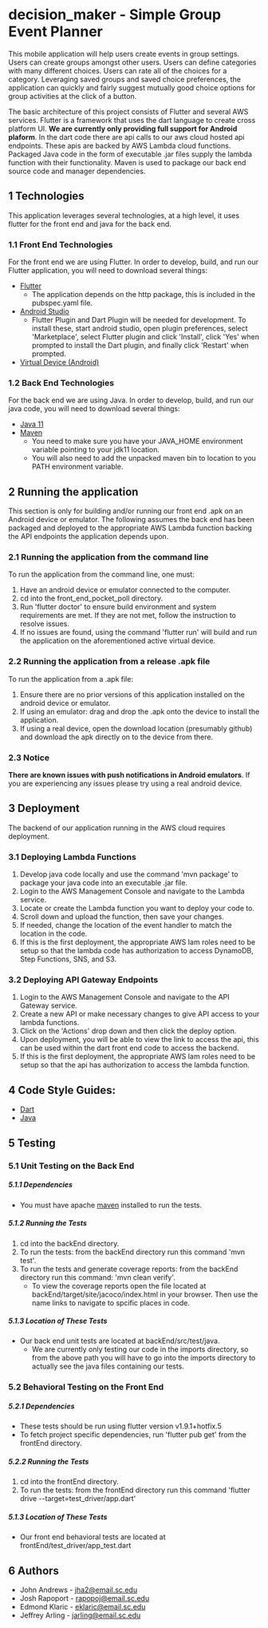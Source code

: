 # decision_maker - Simple Group Event Planner

This mobile application will help users create events in group settings. Users can create groups amongst other users. Users can define categories with many different choices. Users can rate all of the choices for a category. Leveraging saved groups and saved choice preferences, the application can quickly and fairly suggest mutually good choice options for group activities at the click of a button.

The basic architecture of this project consists of Flutter and several AWS services. Flutter is a framework that uses the dart language to create cross platform UI. **We are currently only providing full support for Android plaform**. In the dart code there are api calls to our aws cloud hosted api endpoints. These apis are backed by AWS Lambda cloud functions. Packaged Java code in the form of executable .jar files supply the lambda function with their functionality. Maven is used to package our back end source code and manager dependencies.

## 1 Technologies
This application leverages several technologies, at a high level, it uses flutter for the front end and java for the back end.

### 1.1 Front End Technologies
For the front end we are using Flutter. In order to develop, build, and run our Flutter application, you will need to download several things:
* [Flutter](https://flutter.dev/docs/get-started/install)
   * The application depends on the http package, this is included in the pubspec.yaml file.
* [Android Studio](https://developer.android.com/studio)
   * Flutter Plugin and Dart Plugin will be needed for development. To install these, start android studio, open plugin preferences, select 'Marketplace', select Flutter plugin and click 'Install', click 'Yes' when prompted to install the Dart plugin, and finally click 'Restart' when prompted.
* [Virtual Device (Android)](https://developer.android.com/studio/run/managing-avds)

### 1.2 Back End Technologies
For the back end we are using Java. In order to develop, build, and run our java code, you will need to download several things:
* [Java 11](https://www.oracle.com/java/technologies/javase-jdk11-downloads.html)
* [Maven](http://maven.apache.org/download.cgi)
   * You need to make sure you have your JAVA_HOME environment variable pointing to your jdk11 location.
   * You will also need to add the unpacked maven bin to location to you PATH environment variable.

## 2 Running the application
This section is only for building and/or running our front end .apk on an Android device or emulator. The following assumes the back end has been packaged and deployed to the appropriate AWS Lambda function backing the API endpoints the application depends upon.

### 2.1 Running the application from the command line
To run the application from the command line, one must:
1. Have an android device or emulator connected to the computer.
2. cd into the front_end_pocket_poll directory.
3. Run 'flutter doctor' to ensure build environment and system requirements are met. If they are not met, follow the instruction to resolve issues.
4. If no issues are found, using the command 'flutter run' will build and run the application on the aforementioned active virtual device.

### 2.2 Running the application from a release .apk file
To run the application from a .apk file:
1. Ensure there are no prior versions of this application installed on the android device or emulator.
2. If using an emulator: drag and drop the .apk onto the device to install the application.
3. If using a real device, open the download location (presumably github) and download the apk directly on to the device from there.

### 2.3 Notice
**There are known issues with push notifications in Android emulators**. If you are experiencing any issues please try using a real android device.

## 3 Deployment
The backend of our application running in the AWS cloud requires deployment.

### 3.1 Deploying Lambda Functions
1. Develop java code locally and use the command 'mvn package' to package your java code into an executable .jar file.
2. Login to the AWS Management Console and navigate to the Lambda service.
3. Locate or create the Lambda function you want to deploy your code to.
4. Scroll down and upload the function, then save your changes.
5. If needed, change the location of the event handler to match the location in the code.
6. If this is the first deployment, the appropriate AWS Iam roles need to be setup so that the lambda code has authorization to access DynamoDB, Step Functions, SNS, and S3.

### 3.2 Deploying API Gateway Endpoints
1. Login to the AWS Management Console and navigate to the API Gateway service.
2. Create a new API or make necessary changes to give API access to your lambda functions.
3. Click on the 'Actions' drop down and then click the deploy option.
4. Upon deployment, you will be able to view the link to access the api, this can be used within the dart front end code to access the backend.
5. If this is the first deployment, the appropriate AWS Iam roles need to be setup so that the api has authorization to access the lambda function.

## 4 Code Style Guides:
* [Dart](https://dart.dev/guides/language/effective-dart/style)
* [Java](https://google.github.io/styleguide/javaguide.html)

## 5 Testing

### 5.1 Unit Testing on the Back End

##### 5.1.1 Dependencies
* You must have apache [maven](https://maven.apache.org/download.cgi) installed to run the tests.

##### 5.1.2 Running the Tests
1. cd into the backEnd directory.
2. To run the tests: from the backEnd directory run this command 'mvn test'.
3. To run the tests and generate coverage reports: from the backEnd directory run this command: 'mvn clean verify'.
   * To view the coverage reports open the file located at backEnd/target/site/jacoco/index.html in your browser. Then use the name links to navigate to spcific places in code.

##### 5.1.3 Location of These Tests
* Our back end unit tests are located at backEnd/src/test/java.
   * We are currently only testing our code in the imports directory, so from the above path you will have to go into the imports directory to actually see the java files containing our tests.

### 5.2 Behavioral Testing on the Front End

##### 5.2.1 Dependencies
* These tests should be run using flutter version v1.9.1+hotfix.5
* To fetch project specific dependencies, run 'flutter pub get' from the frontEnd directory.

##### 5.2.2 Running the Tests
1. cd into the frontEnd directory.
2. To run the tests: from the frontEnd directory run this command 'flutter drive --target=test_driver/app.dart'

##### 5.1.3 Location of These Tests
* Our front end behavioral tests are located at frontEnd/test_driver/app_test.dart

## 6 Authors
* John Andrews - jha2@email.sc.edu
* Josh Rapoport - rapopoj@email.sc.edu
* Edmond Klaric - eklaric@email.sc.edu
* Jeffrey Arling - jarling@email.sc.edu
